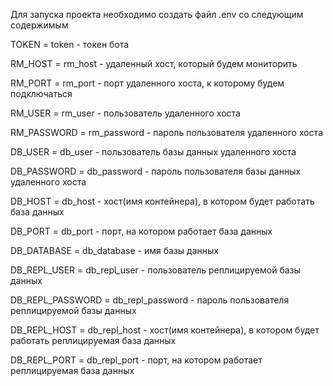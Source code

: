 Для запуска проекта необходимо создать файл .env со следующим содержимым

TOKEN = token - токен бота

RM_HOST = rm_host - удаленный хост, который будем мониторить

RM_PORT = rm_port - порт удаленного хоста, к которому будем подключаться

RM_USER = rm_user - пользователь удаленного хоста

RM_PASSWORD = rm_password - пароль пользователя удаленного хоста

DB_USER = db_user - пользователь базы данных удаленного хоста

DB_PASSWORD = db_password - пароль пользователя базы данных удаленного хоста

DB_HOST = db_host - хост(имя контейнера), в котором будет работать база данных

DB_PORT = db_port -  порт, на котором работает база данных

DB_DATABASE = db_database - имя базы данных

DB_REPL_USER = db_repl_user - пользователь реплицируемой базы данных

DB_REPL_PASSWORD = db_repl_password - пароль пользователя реплицируемой базы данных

DB_REPL_HOST = db_repl_host - хост(имя контейнера), в котором будет работать реплицируемая база данных

DB_REPL_PORT = db_repl_port - порт, на котором работает реплицируемая база данных

